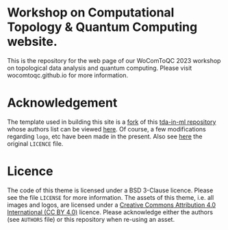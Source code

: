 # Workshop on Computational Topology & Quantum Computing website.


This is the repository for the web page of our WoComToQC 2023 workshop on topological data analysis and quantum computing. Please visit wocomtoqc.github.io for more information.



# Acknowledgement
The template used in building this site is a [fork](https://github.com/tda-in-ml/tda-in-ml.github.io/fork) of this [tda-in-ml repository](https://github.com/tda-in-ml/tda-in-ml.github.io) whose authors list can be viewed [here](https://github.com/tda-in-ml/tda-in-ml.github.io/blob/master/AUTHORS). Of course, a few modifications regarding `logo`, etc have been made in the present. Also see [here](https://github.com/tda-in-ml/tda-in-ml.github.io/blob/master/LICENSE) the original `LICENCE` file.



# Licence

The code of this theme is licensed under a BSD 3-Clause licence. Please
see the file `LICENSE` for more information. The assets of this theme,
i.e. all images and logos, are licensed under a [Creative Commons Attribution
4.0 International (CC BY 4.0)](https://creativecommons.org/licenses/by/4.0/) licence.
Please acknowledge either the authors (see `AUTHORS` file) or this repository
when re-using an asset.
